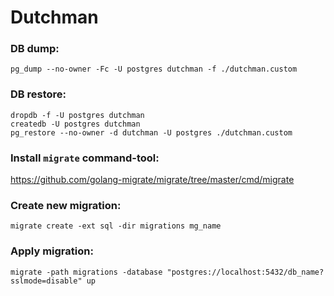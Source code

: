# Dutchman

### DB dump:

```
pg_dump --no-owner -Fc -U postgres dutchman -f ./dutchman.custom
```

### DB restore:

```
dropdb -f -U postgres dutchman
createdb -U postgres dutchman
pg_restore --no-owner -d dutchman -U postgres ./dutchman.custom
```

### Install `migrate` command-tool:

https://github.com/golang-migrate/migrate/tree/master/cmd/migrate

### Create new migration:

```
migrate create -ext sql -dir migrations mg_name
```

### Apply migration:

```
migrate -path migrations -database "postgres://localhost:5432/db_name?sslmode=disable" up
```
